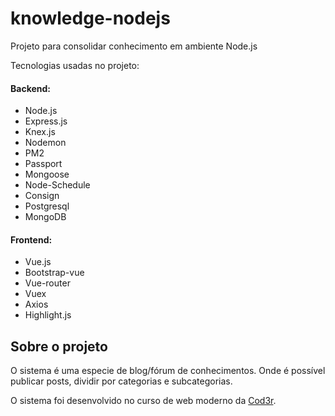 # knowledge-nodejs

Projeto para consolidar conhecimento em ambiente Node.js

Tecnologias usadas no projeto:

#### Backend:

* Node.js
* Express.js
* Knex.js
* Nodemon
* PM2
* Passport
* Mongoose
* Node-Schedule
* Consign
* Postgresql
* MongoDB

#### Frontend:

* Vue.js
* Bootstrap-vue
* Vue-router
* Vuex
* Axios
* Highlight.js


## Sobre o projeto

O sistema é uma especie de blog/fórum de conhecimentos. Onde é possível publicar posts, dividir por categorias e subcategorias.

O sistema foi desenvolvido no curso de web moderno da [Cod3r](https://www.cod3r.com.br/).
